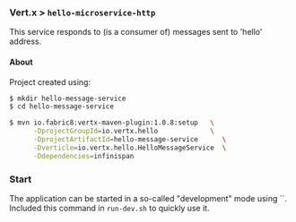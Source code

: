### Vert.x > `hello-microservice-http`

This service responds to (is a consumer of) messages sent to 'hello' address.

#### About

Project created using:
```bash
$ mkdir hello-message-service
$ cd hello-message-service

$ mvn io.fabric8:vertx-maven-plugin:1.0.8:setup   \
      -DprojectGroupId=io.vertx.hello             \
      -DprojectArtifactId=hello-message-service      \
      -Dverticle=io.vertx.hello.HelloMessageService  \
      -Ddependencies=infinispan
```

### Start

The application can be started in a so-called "development" mode using ``.
Included this command in `run-dev.sh` to quickly use it.

